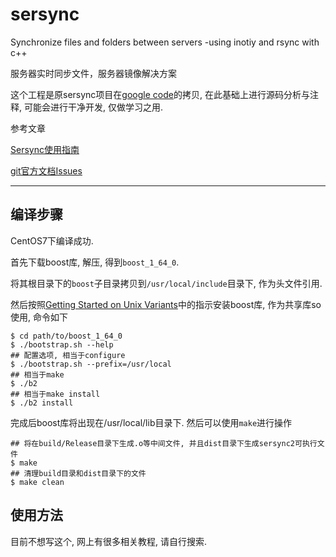 # sersync

Synchronize files and folders between servers -using inotiy and rsync with c++ 

服务器实时同步文件，服务器镜像解决方案

这个工程是原sersync项目在[google code](http://code.google.com/p/sersync/)的拷贝, 在此基础上进行源码分析与注释, 可能会进行干净开发, 仅做学习之用.

参考文章

[Sersync使用指南](http://www.linuxidc.com/Linux/2012-02/53572.htm)

[git官方文档Issues](https://github.com/xiqingongzi/sersync/issues)

------

## 编译步骤

CentOS7下编译成功.

首先下载boost库, 解压, 得到`boost_1_64_0`.

将其根目录下的`boost`子目录拷贝到`/usr/local/include`目录下, 作为头文件引用.

然后按照[Getting Started on Unix Variants](http://www.boost.org/doc/libs/1_64_0/more/getting_started/unix-variants.html#easy-build-and-install)中的指示安装boost库, 作为共享库so使用, 命令如下

```
$ cd path/to/boost_1_64_0
$ ./bootstrap.sh --help
## 配置选项, 相当于configure
$ ./bootstrap.sh --prefix=/usr/local
## 相当于make
$ ./b2
## 相当于make install
$ ./b2 install
```

完成后boost库将出现在/usr/local/lib目录下. 然后可以使用`make`进行操作

```
## 将在build/Release目录下生成.o等中间文件, 并且dist目录下生成sersync2可执行文件
$ make
## 清理build目录和dist目录下的文件
$ make clean
```

## 使用方法

目前不想写这个, 网上有很多相关教程, 请自行搜索.